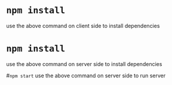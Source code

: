 # `npm install`

use the above command on client side to install dependencies

# `npm install`

use the above command on server side to install dependencies

#`npm start`
use the above command on server side to run server
